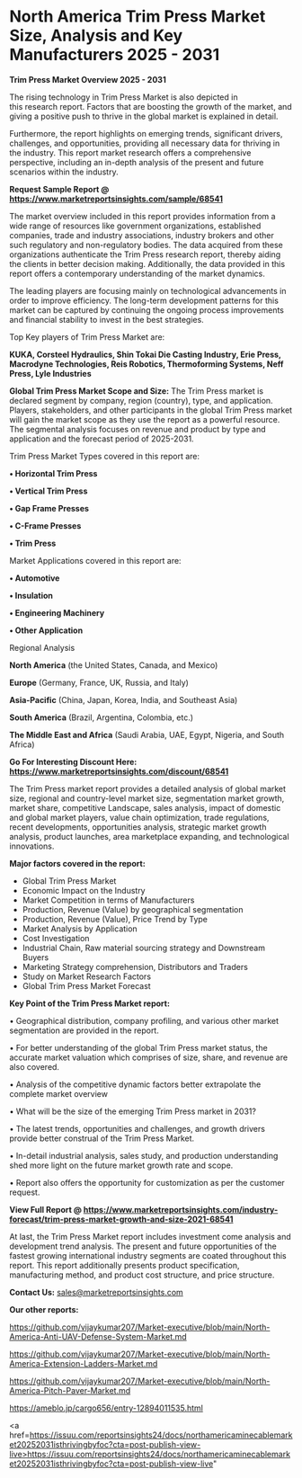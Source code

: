 # North America Trim Press Market Size, Analysis and Key Manufacturers 2025 - 2031

<Strong> Trim Press Market Overview 2025 - 2031</strong>

The rising technology in Trim Press Market is also depicted in this research report. Factors that are boosting the growth of the market, and giving a positive push to thrive in the global market is explained in detail.

Furthermore, the report highlights on emerging trends, significant drivers, challenges, and opportunities, providing all necessary data for thriving in the industry. This report market research offers a comprehensive perspective, including an in-depth analysis of the present and future scenarios within the industry.

<strong>Request Sample Report @ <a href=https://www.marketreportsinsights.com/sample/68541>https://www.marketreportsinsights.com/sample/68541</a></strong>

The market overview included in this report provides information from a wide range of resources like government organizations, established companies, trade and industry associations, industry brokers and other such regulatory and non-regulatory bodies. The data acquired from these organizations authenticate the Trim Press research report, thereby aiding the clients in better decision making. Additionally, the data provided in this report offers a contemporary understanding of the market dynamics.

The leading players are focusing mainly on technological advancements in order to improve efficiency. The long-term development patterns for this market can be captured by continuing the ongoing process improvements and financial stability to invest in the best strategies.

Top Key players of Trim Press Market are:

<strong>KUKA, Corsteel Hydraulics, Shin Tokai Die Casting Industry, Erie Press, Macrodyne Technologies, Reis Robotics, Thermoforming Systems, Neff Press, Lyle Industries</strong>

<strong><b>Global Trim Press Market Scope and Size:</b></strong>
The Trim Press market is declared segment by company, region (country), type, and application. Players, stakeholders, and other participants in the global Trim Press market will gain the market scope as they use the report as a powerful resource. The segmental analysis focuses on revenue and product by type and application and the forecast period of 2025-2031.

Trim Press Market Types covered in this report are:

<strong>• Horizontal Trim Press

• Vertical Trim Press

• Gap Frame Presses

• C-Frame Presses

• Trim Press</strong>

Market Applications covered in this report are:

<strong>• Automotive

• Insulation

• Engineering Machinery

• Other Application</strong> 

Regional Analysis

<strong>North America</strong> (the United States, Canada, and Mexico)

<strong>Europe</strong> (Germany, France, UK, Russia, and Italy)

<strong>Asia-Pacific</strong> (China, Japan, Korea, India, and Southeast Asia)

<strong>South America</strong> (Brazil, Argentina, Colombia, etc.)

<strong>The Middle East and Africa</strong> (Saudi Arabia, UAE, Egypt, Nigeria, and South Africa)

<strong>Go For Interesting Discount Here: <a href=https://www.marketreportsinsights.com/discount/68541>https://www.marketreportsinsights.com/discount/68541</a></strong>

The Trim Press market report provides a detailed analysis of global market size, regional and country-level market size, segmentation market growth, market share, competitive Landscape, sales analysis, impact of domestic and global market players, value chain optimization, trade regulations, recent developments, opportunities analysis, strategic market growth analysis, product launches, area marketplace expanding, and technological innovations.

<strong><b>Major factors covered in the report:</b></strong>
<ul>
  <li>Global Trim Press Market </li>
  <li>Economic Impact on the Industry</li>
  <li>Market Competition in terms of Manufacturers</li>
  <li>Production, Revenue (Value) by geographical segmentation</li>
  <li>Production, Revenue (Value), Price Trend by Type</li>
  <li>Market Analysis by Application</li>
  <li>Cost Investigation</li>
  <li>Industrial Chain, Raw material sourcing strategy and Downstream Buyers</li>
  <li>Marketing Strategy comprehension, Distributors and Traders</li>
  <li>Study on Market Research Factors</li>
  <li>Global Trim Press Market Forecast</li>
</ul>

<strong><b>Key Point of the Trim Press Market report:</b></strong>

• Geographical distribution, company profiling, and various other market segmentation are provided in the report.

• For better understanding of the global Trim Press market status, the accurate market valuation which comprises of size, share, and revenue are also covered.

• Analysis of the competitive dynamic factors better extrapolate the complete market overview

• What will be the size of the emerging Trim Press market in 2031?

• The latest trends, opportunities and challenges, and growth drivers provide better construal of the Trim Press Market.

• In-detail industrial analysis, sales study, and production understanding shed more light on the future market growth rate and scope.

• Report also offers the opportunity for customization as per the customer request.

<strong><b>View Full Report @ <a href=https://www.marketreportsinsights.com/industry-forecast/trim-press-market-growth-and-size-2021-68541>https://www.marketreportsinsights.com/industry-forecast/trim-press-market-growth-and-size-2021-68541</a></b></strong>


At last, the Trim Press Market report includes investment come analysis and development trend analysis. The present and future opportunities of the fastest growing international industry segments are coated throughout this report. This report additionally presents product specification, manufacturing method, and product cost structure, and price structure.

<strong>Contact Us:</strong>
sales@marketreportsinsights.com

<strong>Our other reports:</strong>

<a href=https://github.com/vijaykumar207/Market-executive/blob/main/North-America-Anti-UAV-Defense-System-Market.md>https://github.com/vijaykumar207/Market-executive/blob/main/North-America-Anti-UAV-Defense-System-Market.md</a>

<a href=https://github.com/vijaykumar207/Market-executive/blob/main/North-America-Extension-Ladders-Market.md>https://github.com/vijaykumar207/Market-executive/blob/main/North-America-Extension-Ladders-Market.md</a>

<a href=https://github.com/vijaykumar207/Market-executive/blob/main/North-America-Pitch-Paver-Market.md>https://github.com/vijaykumar207/Market-executive/blob/main/North-America-Pitch-Paver-Market.md</a>

<a href=https://ameblo.jp/cargo656/entry-12894011535.html>https://ameblo.jp/cargo656/entry-12894011535.html</a>

<a href=https://issuu.com/reportsinsights24/docs/northamericaminecablemarket20252031isthrivingbyfoc?cta=post-publish-view-live>https://issuu.com/reportsinsights24/docs/northamericaminecablemarket20252031isthrivingbyfoc?cta=post-publish-view-live</a>"
